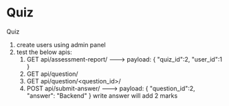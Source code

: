 # Quiz
Quiz


1. create users using admin panel
2. test the below apis:
    1.  GET  api/assessment-report/ ---> payload: {
                                                  "quiz_id":2,
                                                  "user_id":1
                                              }
    2.  GET api/question/
    3.  GET api/question/<question_id>/
    4.  POST  api/submit-answer/     ---> payload: {
                                                  "question_id":2,
                                                  "answer": "Backend"
                                              }
         write answer will add 2 marks
 
